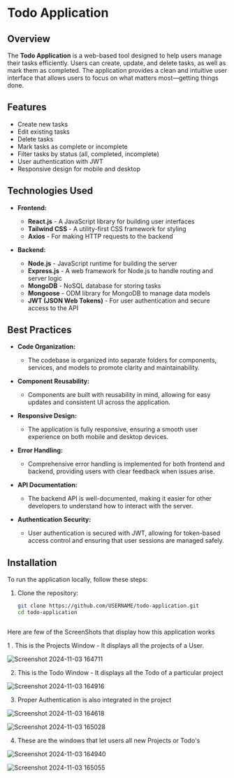 # Todo Application

## Overview

The **Todo Application** is a web-based tool designed to help users manage their tasks efficiently. Users can create, update, and delete tasks, as well as mark them as completed. The application provides a clean and intuitive user interface that allows users to focus on what matters most—getting things done.

## Features

- Create new tasks
- Edit existing tasks
- Delete tasks
- Mark tasks as complete or incomplete
- Filter tasks by status (all, completed, incomplete)
- User authentication with JWT
- Responsive design for mobile and desktop

## Technologies Used

- **Frontend:**
  - **React.js** - A JavaScript library for building user interfaces
  - **Tailwind CSS** - A utility-first CSS framework for styling
  - **Axios** - For making HTTP requests to the backend

- **Backend:**
  - **Node.js** - JavaScript runtime for building the server
  - **Express.js** - A web framework for Node.js to handle routing and server logic
  - **MongoDB** - NoSQL database for storing tasks
  - **Mongoose** - ODM library for MongoDB to manage data models
  - **JWT (JSON Web Tokens)** - For user authentication and secure access to the API

## Best Practices

- **Code Organization:** 
  - The codebase is organized into separate folders for components, services, and models to promote clarity and maintainability.

- **Component Reusability:**
  - Components are built with reusability in mind, allowing for easy updates and consistent UI across the application.

- **Responsive Design:**
  - The application is fully responsive, ensuring a smooth user experience on both mobile and desktop devices.

- **Error Handling:**
  - Comprehensive error handling is implemented for both frontend and backend, providing users with clear feedback when issues arise.

- **API Documentation:**
  - The backend API is well-documented, making it easier for other developers to understand how to interact with the server.

- **Authentication Security:**
  - User authentication is secured with JWT, allowing for token-based access control and ensuring that user sessions are managed safely.

## Installation

To run the application locally, follow these steps:

1. Clone the repository:
   ```bash
   git clone https://github.com/USERNAME/todo-application.git
   cd todo-application



Here are few of the ScreenShots that display how this application works 

1 . This is the Projects Window - It displays all the projects of a User.

![Screenshot 2024-11-03 164711](https://github.com/user-attachments/assets/335326e5-f242-436e-a89d-5717a2c8f45e)

2. This is the Todo Window - It displays all the Todo of a particular project 

![Screenshot 2024-11-03 164916](https://github.com/user-attachments/assets/59e4620f-53e0-4fcd-af02-e91897f22b71)

3. Proper Authentication is also integrated in the project 

![Screenshot 2024-11-03 164618](https://github.com/user-attachments/assets/b26cb3f0-1412-4b06-8657-314e6d8165a0)

![Screenshot 2024-11-03 165028](https://github.com/user-attachments/assets/61c0dd6c-1d8d-4105-917e-cbeed052b017)

4. These are the windows that let users all new Projects or Todo's

![Screenshot 2024-11-03 164940](https://github.com/user-attachments/assets/b2755f2c-4392-45c1-b407-db7e37d8846b)

![Screenshot 2024-11-03 165055](https://github.com/user-attachments/assets/905de65f-34f5-44d3-9a28-4e09c1d2df68)

 




